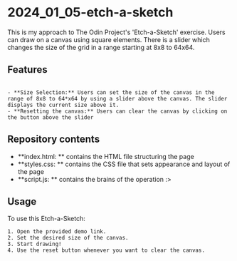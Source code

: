 # 2024_01_05-etch-a-sketch

This is my approach to The Odin Project's 'Etch-a-Sketch' exercise.
Users can draw on a canvas using square elements. There is a slider which changes the size of the grid in a range starting at 8x8 to 64x64.

## Features

```

- **Size Selection:** Users can set the size of the canvas in the range of 8x8 to 64*x64 by using a slider above the canvas. The slider displays the current size above it.
- **Resetting the canvas:** Users can clear the canvas by clicking on the button above the slider

```

## Repository contents

- **index.html: ** contains the HTML file structuring the page
- **styles.css: ** contains the CSS file that sets appearance and layout of the page
- **script.js: ** contains the brains of the operation :>

## Usage

To use this Etch-a-Sketch:
 ```
 1. Open the provided demo link.
 2. Set the desired size of the canvas.
 3. Start drawing!
 4. Use the reset button whenever you want to clear the canvas.
 ```